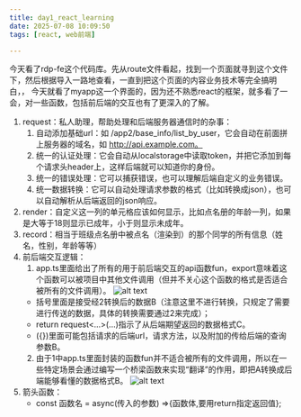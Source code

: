 ```yaml
---
title: day1_react_learning
date: 2025-07-08 10:09:50
tags: [react, web前端]

---
```

今天看了rdp-fe这个代码库。先从route文件看起，找到一个页面就寻到这个文件下，然后根据导入一路地查看，一直到把这个页面的内容业务技术等完全搞明白，，
今天就看了myapp这一个界面的，因为还不熟悉react的框架，就多看了一会，对一些函数，包括前后端的交互也有了更深入的了解。
1. request：私人助理，帮助处理和后端服务器通信时的杂事：
    1. 自动添加基础url：如 /app2/base_info/list_by_user，它会自动在前面拼上服务器的域名，如 http://api.example.com。
    2. 统一的认证处理：它会自动从localstorage中读取token，并把它添加到每个请求头header上，这样后端就可以知道你的身份。
    3. 统一的错误处理：它可以捕获错误，也可以理解后端自定义的业务错误。
    4. 统一数据转换：它可以自动处理请求参数的格式（比如转换成json），也可以自动解析从后端返回的json响应。
2. render：自定义这一列的单元格应该如何显示，比如点名册的年龄一列，如果是大等于18则显示已成年，小于则显示未成年。
3. record：相当于班级点名册中被点名（渲染到）的那个同学的所有信息（姓名，性别，年龄等等）
4. 前后端交互逻辑：
    1. app.ts里面给出了所有的用于前后端交互的api函数fun，export意味着这个函数可以被项目中其他文件调用（但并不关心这个函数的格式是否适合被所有的文件调用）。
    ![alt text](day1-react-learning-1.png)
    - 括号里面是接受经2转换后的数据B（注意这里不进行转换，只规定了需要进行传送的数据，具体的转换需要通过2来完成）；
    - return request<...>(...)指示了从后端期望返回的数据格式C。
    - ({})里面可能包括请求的后端url，请求方法，以及附加的传给后端的查询参数B。
    2. 由于1中app.ts里面封装的函数fun并不适合被所有的文件调用，所以在一些特定场景会通过编写一个桥梁函数来实现“翻译”的作用，即把A转换成后端能够看懂的数据格式B。
    ![alt text](day1-react-learning-2.png)
5. 箭头函数：
    - const 函数名 = async(传入的参数) =>{函数体,要用return指定返回值};